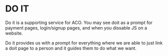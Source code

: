 # DO IT

Do it is a supporting service for ACO. You may see doit as a prompt for payment pages, login/signup pages, and when you dissable JS on a website.


Do it provides us with a prompt for everything where we are able to just link a doit page to a person and it guides them to do what we want.
